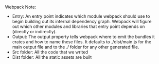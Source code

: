 Webpack Note:

- Entry: An entry point indicates which module webpack should use to begin building out its internal dependency graph. Webpack will figure out which other modules and libraries that entry point depends on (directly or indirectly).
- Output: The output property tells webpack where to emit the bundles it crates and how to name these files. It defaults to ./dist/main.js for the main output file and to the ./ folder for any other generated file.
- Src folder: All the code that we writed
- Dist folder: All the static assets are built
